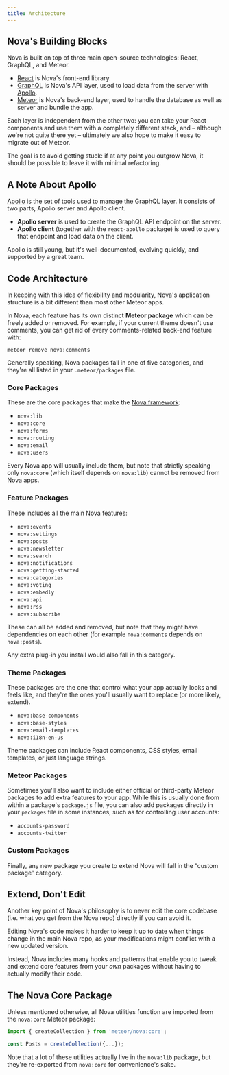 ```yaml
---
title: Architecture
---
```


## Nova's Building Blocks

Nova is built on top of three main open-source technologies: React, GraphQL, and Meteor. 

- [React](https://facebook.github.io/react/) is Nova's front-end library.
- [GraphQL](http://graphql.org) is Nova's API layer, used to load data from the server with [Apollo](http://apollostack.com). 
- [Meteor](http://meteor.com) is Nova's back-end layer, used to handle the database as well as server and bundle the app. 

Each layer is independent from the other two: you can take your React components and use them with a completely different stack, and – although we're not quite there yet – ultimately we also hope to make it easy to migrate out of Meteor.

The goal is to avoid getting stuck: if at any point you outgrow Nova, it should be possible to leave it with minimal refactoring. 

## A Note About Apollo

[Apollo](http://apollostack.com) is the set of tools used to manage the GraphQL layer. It consists of two parts, Apollo server and Apollo client. 

- **Apollo server** is used to create the GraphQL API endpoint on the server.
- **Apollo client** (together with the `react-apollo` package) is used to query that endpoint and load data on the client. 

Apollo is still young, but it's well-documented, evolving quickly, and supported by a great team. 

## Code Architecture

In keeping with this idea of flexibility and modularity, Nova's application structure is a bit different than most other Meteor apps. 

In Nova, each feature has its own distinct **Meteor package** which can be freely added or removed. For example, if your current theme doesn't use comments, you can get rid of every comments-related back-end feature with:

```
meteor remove nova:comments
```

Generally speaking, Nova packages fall in one of five categories, and they're all listed in your `.meteor/packages` file.

### Core Packages

These are the core packages that make the [Nova framework](tutorial-framework.html):

- `nova:lib`
- `nova:core`
- `nova:forms`
- `nova:routing`
- `nova:email`
- `nova:users` 

Every Nova app will usually include them, but note that strictly speaking only `nova:core` (which itself depends on `nova:lib`) cannot be removed from Nova apps. 

### Feature Packages

These includes all the main Nova features:

- `nova:events`
- `nova:settings`
- `nova:posts`
- `nova:newsletter`
- `nova:search`
- `nova:notifications`
- `nova:getting-started`
- `nova:categories`
- `nova:voting`
- `nova:embedly`
- `nova:api`
- `nova:rss`
- `nova:subscribe`

These can all be added and removed, but note that they might have dependencies on each other (for example `nova:comments` depends on `nova:posts`).

Any extra plug-in you install would also fall in this category.

### Theme Packages

These packages are the one that control what your app actually looks and feels like, and they're the ones you'll usually want to replace (or more likely, extend).

- `nova:base-components`
- `nova:base-styles`
- `nova:email-templates`
- `nova:i18n-en-us`

Theme packages can include React components, CSS styles, email templates, or just language strings. 

### Meteor Packages

Sometimes you'll also want to include either official or third-party Meteor packages to add extra features to your app. While this is usually done from within a package's `package.js` file, you can also add packages directly in your `packages` file in some instances, such as for controlling user accounts:

- `accounts-password`
- `accounts-twitter`

### Custom Packages

Finally, any new package you create to extend Nova will fall in the “custom package” category. 

## Extend, Don't Edit

Another key point of Nova's philosophy is to never edit the core codebase (i.e. what you get from the Nova repo) directly if you can avoid it. 

Editing Nova's code makes it harder to keep it up to date when things change in the main Nova repo, as your modifications might conflict with a new updated version. 

Instead, Nova includes many hooks and patterns that enable you to tweak and extend core features from your *own* packages without having to actually modify their code. 

## The Nova Core Package

Unless mentioned otherwise, all Nova utilities function are imported from the `nova:core` Meteor package:

```js
import { createCollection } from 'meteor/nova:core';

const Posts = createCollection({...});
```

Note that a lot of these utilities actually live in the `nova:lib` package, but they're re-exported from `nova:core` for convenience's sake. 
